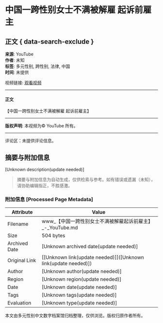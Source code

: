 # 中国一跨性别女士不满被解雇 起诉前雇主

## 正文 { data-search-exclude }


**来源**: YouTube  
**作者**: 未知  
**标签**: 多元性别, 跨性别, 法律, 中国  
**时间**: 未提供  

视频链接: [观看视频](https://www.youtube.com/watch?v=链接)

---

#### 正文

【中国一跨性别女士不满被解雇 起诉前雇主】

---

**版权声明**: 本视频为© YouTube 所有。  

---

评论区：未提供评论信息。
<!-- tcd_original_link https://www.youtube.com/watch?v=cKD5RxFluhc -->


## 摘要与附加信息

<!-- tcd_abstract -->
[Unknown description(update needed)]
<!-- tcd_abstract_end -->

> 摘要与附加信息为自动生成，仅供检索与参考。如有错误或遗漏（未知），请协助编辑指正，不胜感激。

### 附加信息 [Processed Page Metadata]

| Attribute       | Value                                  |
|-----------------|----------------------------------------|
| Filename        | www_【中国一跨性别女士不满被解雇起诉前雇主】_-_YouTube.md                             |
| Size            | 504 bytes                           |
| Archived Date   | [Unknown archived date(update needed)]                             |
| Original Link   | [[Unknown link(update needed)]]([Unknown link(update needed)])                       |
| Author          | [Unknown author(update needed)]                               |
| Region          | [Unknown region(update needed)]                               |
| Date            | [Unknown date(update needed)]                                 |
| Tags            | [Unknown tags(update needed)]                                 |
| Evaluation            | [Unknown type(update needed)]                                 |
<!-- tcd_table_end -->

本文由多元性别中文数字档案馆归档整理，仅供浏览。版权归原作者所有。
